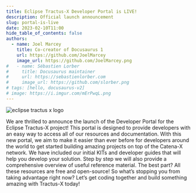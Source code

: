 ```yaml
---
title: Eclipse Tractus-X Developer Portal is LIVE!
description: Official launch announcement 
slug: portal-is-live
date: 2023-02-10T11:00
hide_table_of_contents: false
authors:
  - name: Joel Marcey
    title: Co-creator of Docusaurus 1
    url: https://github.com/JoelMarcey
    image_url: https://github.com/JoelMarcey.png
#   - name: Sébastien Lorber
#     title: Docusaurus maintainer
#     url: https://sebastienlorber.com
#     image_url: https://github.com/slorber.png
# tags: [hello, docusaurus-v2]
# image: https://i.imgur.com/mErPwqL.png
---
```


<!--truncate-->

![eclipse tractus x logo](@site/static/img/logo4.png)

We are thrilled to announce the launch of the Developer Portal for the Eclipse Tractus-X project! This portal is designed to provide developers with an easy way to access all of our resources and documentation. With this new portal, we aim to make it easier than ever before for developers around the world to get started building amazing projects on top of the Catena-X network. We have included our initial KITs and developer guides that will help you develop your solution. Step by step we will also provide a comprehensive overview of useful reference material. The best part? All these resources are free and open-source! So what’s stopping you from taking advantage right now? Let’s get coding together and build something amazing with Tractus-X today!
